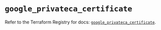# `google_privateca_certificate`

Refer to the Terraform Registry for docs: [`google_privateca_certificate`](https://registry.terraform.io/providers/hashicorp/google-beta/6.13.0/docs/resources/google_privateca_certificate).

